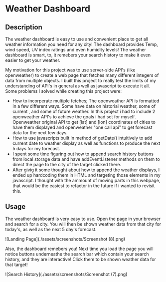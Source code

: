# Weather Dashboard

## Description

  The weather dashboard is easy to use and convenient place to get all weather information you need for any city! The dashboard provides Temp, wind speed, UV index ratings and even humidity levels! The weather dashboard is smart, to, it remebers your search history to make it even easier to get your weather.
  
  My motivation for this project was to use server-side API's (like openweather) to create a web page that fetches many different integers of data from multiple objects. I built this project to really test the limits of my understanding of API's in general as well as javascript to execute it all. Some problems I solved while creating this project were:
  
  - How to incorperate multiple fetches; The openweather API is formatted in a few different ways. Some have data on historial weather, some of current , and some of future weather. In this project i had to include 2 openweather API's to achieve the goals i had set for myself. Openweather original API to get [lat] and [lon] coordinates of cities to have them displayed and openweather "one call api" to get forecast data for the next few days.
  - How to use javascripts built in method of getDate() intuitively to add current date to weather display as well as functions to produce the next 5 days for my forecast.
  - I spent some time figuring out how to append search history buttons from local storage data and have addEventListener methods on them to direct the page to the city of the target clicked there.
  - After givig it some thought about how to append the weather displays, I ended up hardcoding them in HTML and targeting those elements in my javascript. I thought with the ammount of moving parts in this webpage, that would be the easiest to refactor in the future if i wanted to revisit this.
  

## Usage

  The weather dashboard is very easy to use. Open the page in your browser and search for a city. You will then be shown weather data from that city for today's, as well as the next 5 day's forecast. 
  
  ![Landing Page](./assets/screenshots/Screenshot (8).png)
  
  
  Also, the dashboard remebers you! Next time you load the page you will notice buttons underneathe the search bar which contain your search history, and they are interactive! Click them to be shown weather data for that target!
  
  ![Search History](./assets/screenshots/Screenshot (7).png)

